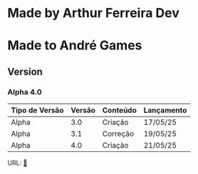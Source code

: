 # Made by Arthur Ferreira Dev

# Made to André Games

## Version
### Alpha 4.0

<table>
    <thead>
        <tr>
            <th>Tipo de Versão</th>
            <th>Versão</th>
            <th>Conteúdo</th>
            <th>Lançamento</th>  
        </tr>
    </thead>
    <tbody>
        <tr>
            <td>Alpha</td>
            <td>3.0</td>
            <td>Criação</td>
            <td>17/05/25</td>
        </tr>
        <tr>
            <td>Alpha</td>
            <td>3.1</td>
            <td>Correção</td>
            <td>19/05/25</td>
        </tr>
        <tr>
            <td>Alpha</td>
            <td>4.0</td>
            <td>Criação</td>
            <td>21/05/25</td>
        </tr>
    </tbody>
</table>

<p>URL: <a href="https://arthurferreira-dev.github.io/site_andregames/index.html">🔗</a></p>
